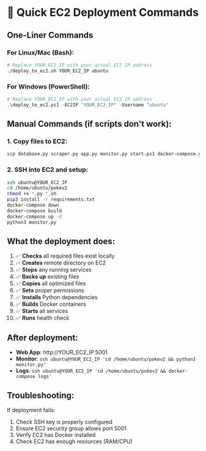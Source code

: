 # 🚀 Quick EC2 Deployment Commands

## One-Liner Commands

### For Linux/Mac (Bash):
```bash
# Replace YOUR_EC2_IP with your actual EC2 IP address
./deploy_to_ec2.sh YOUR_EC2_IP ubuntu
```

### For Windows (PowerShell):
```powershell
# Replace YOUR_EC2_IP with your actual EC2 IP address
.\deploy_to_ec2.ps1 -EC2IP "YOUR_EC2_IP" -Username "ubuntu"
```

## Manual Commands (if scripts don't work):

### 1. Copy files to EC2:
```bash
scp database.py scraper.py app.py monitor.py start.ps1 docker-compose.yaml Dockerfile.scraper Dockerfile.webapp requirements.txt README.md ubuntu@YOUR_EC2_IP:/home/ubuntu/pokev2/
```

### 2. SSH into EC2 and setup:
```bash
ssh ubuntu@YOUR_EC2_IP
cd /home/ubuntu/pokev2
chmod +x *.py *.sh
pip3 install -r requirements.txt
docker-compose down
docker-compose build
docker-compose up -d
python3 monitor.py
```

## What the deployment does:

1. ✅ **Checks** all required files exist locally
2. ✅ **Creates** remote directory on EC2
3. ✅ **Stops** any running services
4. ✅ **Backs up** existing files
5. ✅ **Copies** all optimized files
6. ✅ **Sets** proper permissions
7. ✅ **Installs** Python dependencies
8. ✅ **Builds** Docker containers
9. ✅ **Starts** all services
10. ✅ **Runs** health check

## After deployment:

- **Web App**: http://YOUR_EC2_IP:5001
- **Monitor**: `ssh ubuntu@YOUR_EC2_IP 'cd /home/ubuntu/pokev2 && python3 monitor.py'`
- **Logs**: `ssh ubuntu@YOUR_EC2_IP 'cd /home/ubuntu/pokev2 && docker-compose logs'`

## Troubleshooting:

If deployment fails:
1. Check SSH key is properly configured
2. Ensure EC2 security group allows port 5001
3. Verify EC2 has Docker installed
4. Check EC2 has enough resources (RAM/CPU)
